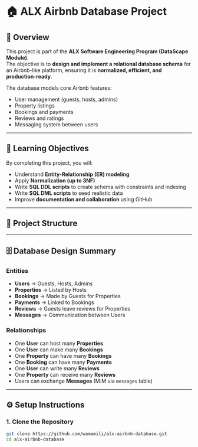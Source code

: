 # 🏠 ALX Airbnb Database Project

## 📌 Overview
This project is part of the **ALX Software Engineering Program (DataScape Module)**.  
The objective is to **design and implement a relational database schema** for an Airbnb-like platform, ensuring it is **normalized, efficient, and production-ready**.

The database models core Airbnb features:
- User management (guests, hosts, admins)
- Property listings
- Bookings and payments
- Reviews and ratings
- Messaging system between users

---

## 🎯 Learning Objectives
By completing this project, you will:
- Understand **Entity-Relationship (ER) modeling**
- Apply **Normalization (up to 3NF)**
- Write **SQL DDL scripts** to create schema with constraints and indexing
- Write **SQL DML scripts** to seed realistic data
- Improve **documentation and collaboration** using GitHub

---

## 📂 Project Structure


---

## 🗄️ Database Design Summary

### Entities
- **Users** → Guests, Hosts, Admins  
- **Properties** → Listed by Hosts  
- **Bookings** → Made by Guests for Properties  
- **Payments** → Linked to Bookings  
- **Reviews** → Guests leave reviews for Properties  
- **Messages** → Communication between Users  

### Relationships
- One **User** can host many **Properties**  
- One **User** can make many **Bookings**  
- One **Property** can have many **Bookings**  
- One **Booking** can have many **Payments**  
- One **User** can write many **Reviews**  
- One **Property** can receive many **Reviews**  
- Users can exchange **Messages** (M:M via `messages` table)  

---

## ⚙️ Setup Instructions

### 1. Clone the Repository
```bash
git clone https://github.com/wamamili/alx-airbnb-database.git
cd alx-airbnb-database
